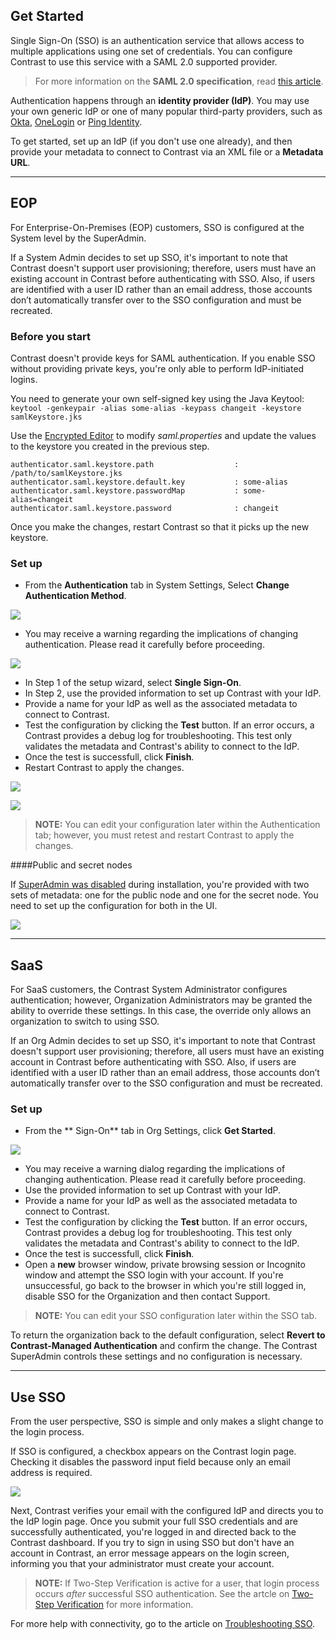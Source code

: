 <!--
title: "Configuring Single Sign-On (SSO)"
description: "TeamServer can be configured to utilize Single Sign On Authentication"
tags: "SSO Single Sign-On configuration authentication"
-->

## Get Started

Single Sign-On (SSO) is an authentication service that allows access to multiple applications using one set of credentials. You can configure Contrast to use this service with a SAML 2.0 supported provider. 

> For more information on the **SAML 2.0 specification**, read [this article](https://docs.oasis-open.org/security/saml/v2.0/saml-core-2.0-os.pdf).

Authentication happens through an **identity provider (IdP)**. You may use your own generic IdP or one of many popular third-party providers, such as [Okta](https://www.okta.com/), [OneLogin](https://www.onelogin.com/) or [Ping Identity](https://www.pingidentity.com/en.html).

To get started, set up an IdP (if you don't use one already), and then provide your metadata to connect to Contrast via an XML file or a **Metadata URL**.


---

## EOP

For Enterprise-On-Premises (EOP) customers, SSO is configured at the System level by the SuperAdmin.

If a System Admin decides to set up SSO, it's important to note that Contrast doesn't support user provisioning; therefore, users must have an existing account in Contrast before authenticating with SSO. Also, if users are identified with a user ID rather than an email address, those accounts don’t automatically transfer over to the SSO configuration and must be recreated. 

### Before you start
Contrast doesn't provide keys for SAML authentication. If you enable SSO without providing private keys, you're only able to perform IdP-initiated logins.

You need to generate your own self-signed key using the Java Keytool:
```keytool -genkeypair -alias some-alias -keypass changeit -keystore samlKeystore.jks```

Use the [Encrypted Editor](admin_tsconfig.html#encrypt) to modify *saml.properties* and update the values to the keystore you created in the previous step. 

 ```
 authenticator.saml.keystore.path                  : /path/to/samlKeystore.jks
 authenticator.saml.keystore.default.key           : some-alias
 authenticator.saml.keystore.passwordMap           : some-alias=changeit
 authenticator.saml.keystore.password              : changeit
```
 
Once you make the changes, restart Contrast so that it picks up the new keystore. 

### Set up 

* From the **Authentication** tab in System Settings, Select **Change Authentication Method**.

<a href="assets/images/SSOChangeAuth.png" rel="lightbox" title="Changing Authentication Method"><img class="thumbnail" src="assets/images/SSOChangeAuth.png"/></a>

* You may receive a warning regarding the implications of changing authentication. Please read it carefully before proceeding.

<a href="assets/images/SSOWarning.png" rel="lightbox" title="Warning Dialog"><img class="thumbnail" src="assets/images/SSOWarning.png"/></a>

* In Step 1 of the setup wizard, select **Single Sign-On**.
* In Step 2, use the provided information to set up Contrast with your IdP.  
* Provide a name for your IdP as well as the associated metadata to connect to Contrast.
* Test the configuration by clicking the **Test** button. If an error occurs, a Contrast provides a debug log for troubleshooting. This test only validates the metadata and Contrast's ability to connect to the IdP.  
* Once the test is successfull, click **Finish**.
* Restart Contrast to apply the changes.

<a href="assets/images/SSOConfig.png" rel="lightbox" title="Single Sign-On Configuration"><img class="thumbnail" src="assets/images/SSOConfig.png"/></a>

<a href="assets/images/SSOConfigRestart.png" rel="lightbox" title="Restart TeamServer to Apply Authentication Changes"><img class="thumbnail" src="assets/images/SSOConfigRestart.png"/></a>

>**NOTE:** You can edit your configuration later within the Authentication tab; however, you must retest and restart Contrast to apply the changes.

####Public and secret nodes

If [SuperAdmin was disabled](https://docs.contrastsecurity.com/admin_tsconfig.html#access) during installation, you're provided with two sets of metadata: one for the public node and one for the secret node. You need to set up the configuration for both in the UI. 

<a href="assets/images/Configure-SAML-identity-provider.png" rel="lightbox" title="Configure your SAML Identity Provider"><img class="thumbnail" src="assets/images/Configure-SAML-identity-provider.png"/></a>

---

## SaaS 

For SaaS customers, the Contrast System Administrator configures authentication; however, Organization Administrators may be granted the ability to override these settings. In this case, the override only allows an organization to switch to using SSO.

If an Org Admin decides to set up SSO, it's important to note that Contrast doesn't support user provisioning; therefore, all users must have an existing account in Contrast before authenticating with SSO. Also, if users are identified with a user ID rather than an email address, those accounts don’t automatically transfer over to the SSO configuration and must be recreated.

### Set up 

* From the ** Sign-On** tab in Org Settings, click **Get Started**.

<a href="assets/images/SSOOrgSettings.png" rel="lightbox" title="Single Sign-On Onboarding - Org Settings"><img class="thumbnail" src="assets/images/SSOOrgSettings.png"/></a>

* You may receive a warning dialog regarding the implications of changing authentication. Please read it carefully before proceeding.
* Use the provided information to set up Contrast with your IdP.
* Provide a name for your IdP as well as the associated metadata to connect to Contrast.
* Test the configuration by clicking the **Test** button. If an error occurs, Contrast provides a debug log for troubleshooting. This test only validates the metadata and Contrast's ability to connect to the IdP.  
* Once the test is successfull, click **Finish**.
* Open a **new** browser window, private browsing session or Incognito window and attempt the SSO login with your account. If you're unsuccessful, go back to the browser in which you're still logged in, disable SSO for the Organization and then contact Support. 

>**NOTE:** You can edit your SSO configuration later within the SSO tab.

To return the organization back to the default configuration, select **Revert to Contrast-Managed Authentication** and confirm the change. The Contrast SuperAdmin controls these settings and no configuration is necessary.

---

## Use SSO

From the user perspective, SSO is simple and only makes a slight change to the login process.

If SSO is configured, a checkbox appears on the Contrast login page. Checking it disables the password input field because only an email address is required. 

<a href="assets/images/SSOLogin.png" rel="lightbox" title="SSO Login"><img class="thumbnail" src="assets/images/SSOLogin.png"/></a>

Next, Contrast verifies your email with the configured IdP and directs you to the IdP login page. Once you submit your full SSO credentials and are successfully authenticated, you're logged in and directed back to the Contrast dashboard. If you try to sign in using SSO but don't have an account in Contrast, an error message appears on the login screen, informing you that your administrator must create your account.

>**NOTE:** If Two-Step Verification is active for a user, that login process occurs *after* successful SSO authentication. See the artcle on [Two-Step Verification](admin_tsconfig.html#tsv) for more information. 


For more help with connectivity, go to the article on [Troubleshooting SSO](admin_tsfaq.html#sso). 

<!--
**Logging Out**
During IdP configuration, a logout landing page may be designated. This is simply a neutral place to direct users after logging out of their application(s). In the case that no page is specified, users will be directed to a default Contrast logout landing page.-->
